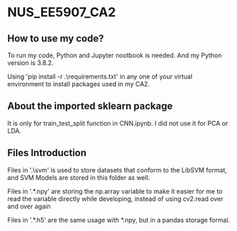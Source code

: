 # NUS_EE5907_CA2

## How to use my code?

To run my code, Python and Jupyter nootbook is needed. And my Python version is 3.8.2.

Using 'pip install -r .\requirements.txt'  in any one of your virtual environment to install packages used in my CA2.

## About the imported sklearn package

It is only for train_test_split function in CNN.ipynb. I did not use it for PCA or LDA.

## Files Introduction

Files in '.\svm\' is used to store datasets that conform to the LibSVM format, and SVM Models are
stored in this folder as well.

Files in '.\*.npy'  are storing the np.array variable to make it easier for me to read the variable directly
while developing, instead of using cv2.read over and over again

Files in '.\*.h5' are the same usage with *.npy, but in a pandas storage formal.
